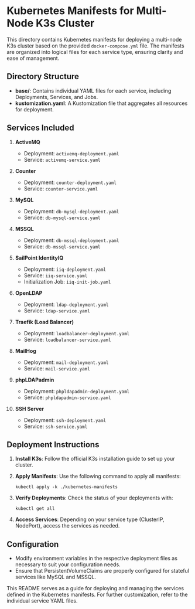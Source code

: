 # Kubernetes Manifests for Multi-Node K3s Cluster

This directory contains Kubernetes manifests for deploying a multi-node K3s cluster based on the provided `docker-compose.yml` file. The manifests are organized into logical files for each service type, ensuring clarity and ease of management.

## Directory Structure

- **base/**: Contains individual YAML files for each service, including Deployments, Services, and Jobs.
- **kustomization.yaml**: A Kustomization file that aggregates all resources for deployment.

## Services Included

1. **ActiveMQ**
   - Deployment: `activemq-deployment.yaml`
   - Service: `activemq-service.yaml`

2. **Counter**
   - Deployment: `counter-deployment.yaml`
   - Service: `counter-service.yaml`

3. **MySQL**
   - Deployment: `db-mysql-deployment.yaml`
   - Service: `db-mysql-service.yaml`

4. **MSSQL**
   - Deployment: `db-mssql-deployment.yaml`
   - Service: `db-mssql-service.yaml`

5. **SailPoint IdentityIQ**
   - Deployment: `iiq-deployment.yaml`
   - Service: `iiq-service.yaml`
   - Initialization Job: `iiq-init-job.yaml`

6. **OpenLDAP**
   - Deployment: `ldap-deployment.yaml`
   - Service: `ldap-service.yaml`

7. **Traefik (Load Balancer)**
   - Deployment: `loadbalancer-deployment.yaml`
   - Service: `loadbalancer-service.yaml`

8. **MailHog**
   - Deployment: `mail-deployment.yaml`
   - Service: `mail-service.yaml`

9. **phpLDAPadmin**
   - Deployment: `phpldapadmin-deployment.yaml`
   - Service: `phpldapadmin-service.yaml`

10. **SSH Server**
    - Deployment: `ssh-deployment.yaml`
    - Service: `ssh-service.yaml`

## Deployment Instructions

1. **Install K3s**: Follow the official K3s installation guide to set up your cluster.

2. **Apply Manifests**: Use the following command to apply all manifests:
   ```
   kubectl apply -k ./kubernetes-manifests
   ```

3. **Verify Deployments**: Check the status of your deployments with:
   ```
   kubectl get all
   ```

4. **Access Services**: Depending on your service type (ClusterIP, NodePort), access the services as needed.

## Configuration

- Modify environment variables in the respective deployment files as necessary to suit your configuration needs.
- Ensure that PersistentVolumeClaims are properly configured for stateful services like MySQL and MSSQL.

This README serves as a guide for deploying and managing the services defined in the Kubernetes manifests. For further customization, refer to the individual service YAML files.